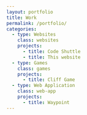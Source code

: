 ```yaml
---
layout: portfolio
title: Work
permalink: /portfolio/
categories: 
  - type: Websites
    class: websites
    projects: 
      - title: Code Shuttle
      - title: This website
  - type: Games
    class: games
    projects: 
      - title: Cliff Game
  - type: Web Application
    class: web-app
    projects: 
      - title: Waypoint
---
```


<!--  - name: website
  - projects: 
    image: http://leroywan.github.io/assets/photo-gallery/mr_square.svg
  - name: webApp
  - projects: 
    image: /assets/photo-gallery/waypoint_thumbnail.png
  - name: game
    projects: 
    image: assets/photo-gallery/cliff_game_thumbnail.png   -->